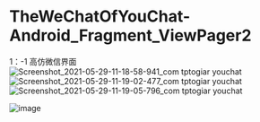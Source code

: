 # TheWeChatOfYouChat-Android_Fragment_ViewPager2
 1：-1 高仿微信界面
![Screenshot_2021-05-29-11-18-58-941_com tptogiar youchat](https://user-images.githubusercontent.com/79641956/120056685-84187e80-c070-11eb-86b3-a35279496ede.jpg)
![Screenshot_2021-05-29-11-19-02-477_com tptogiar youchat](https://user-images.githubusercontent.com/79641956/120056687-85e24200-c070-11eb-8abb-7a8df0d49e84.jpg)
![Screenshot_2021-05-29-11-19-05-796_com tptogiar youchat](https://user-images.githubusercontent.com/79641956/120056689-88dd3280-c070-11eb-88ad-6ad9054a2f99.jpg)

![image](https://user-images.githubusercontent.com/79641956/120056715-aad6b500-c070-11eb-9c63-4cf8e97c16f6.png)
